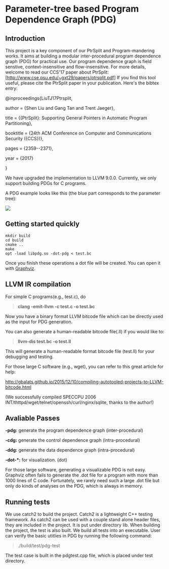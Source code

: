 # Parameter-tree based Program Dependence Graph (PDG)

## Introduction

This project is a key component of our PtrSplit and Program-mandering works. It aims at building a modular inter-procedural program dependence graph (PDG) for practical use. 
Our program dependence graph is field senstive, context-insensitive and flow-insensitive. For more details, welcome to read our CCS'17 paper about PtrSplit:
[http://www.cse.psu.edu/~gxt29/papers/ptrsplit.pdf] If you find this tool useful, please cite the PtrSplit paper in your publication. Here's the bibtex entry:

@inproceedings{LiuTJ17Ptrsplit,

  author    = {Shen Liu and Gang Tan and Trent Jaeger},
  
  title     = {{PtrSplit}: Supporting General Pointers in Automatic Program Partitioning},
  
  booktitle = {24th ACM Conference on Computer and Communications Security ({CCS})},
  
  pages     = {2359--2371},
  
  year      = {2017}
  
}


We have upgraded the implementation to LLVM 9.0.0. Currently, we only support building PDGs for C programs.

A PDG example looks like this (the blue part corresponds to the parameter tree):

![](https://bitbucket.org/psu_soslab/program-dependence-graph-in-llvm/raw/4000cf407e9aeb44491eb41b2e808b16e61dc192/demo/pdg.png)

## Getting started quickly

```shell
mkdir build
cd build
cmake ..
make
opt -load libpdg.so -dot-pdg < test.bc
```

Once you finish these operations a dot file will be created. You can open it with [Graphviz](http://www.graphviz.org/).

## LLVM IR compilation

For simple C programs(e.g., test.c), do

> **clang -emit-llvm -c test.c -o test.bc**

Now you have a binary format LLVM bitcode file which can be directly used as the input for PDG generation.

You can also generate a human-readable bitcode file(.ll) if you would like to:

> **llvm-dis test.bc -o test.ll**

This will generate a human-readable format bitcode file (test.ll) for your debugging and testing.

For those large C software (e.g., wget), you can refer to this great article for help:

http://gbalats.github.io/2015/12/10/compiling-autotooled-projects-to-LLVM-bitcode.html

(We successfully compiled SPECCPU 2006 INT/thttpd/wget/telnet/openssh/curl/nginx/sqlite, thanks to the author!)

## Avaliable Passes

**-pdg:** generate the program dependence graph (inter-procedural)

**-cdg:** generate the control dependence graph (intra-procedural)

**-ddg:** generate the data dependence graph (intra-procedural)

**-dot-*:** for visualization. (dot)

For those large software, generating a visualizable PDG is not easy. Graphviz often fails to generate the .dot file for a program with
more than 1000 lines of C code. Fortunately, we rarely need such a large .dot file but only do kinds of analyses on the PDG, which is always in memory.

## Running tests
We use catch2 to build the project.
Catch2 is a lightweight C++ testing framework. As catch2 can be used with a couple stand alone header files, they are included in the project.
It is put under directory lib.
When building the project, the test is also built. 
We build all tests into an executable. User can verify the basic utitlies in PDG by running the following command:
> ./build/test/pdg-test

The test case is built in the pdgtest.cpp file, which is placed under test directory. 
